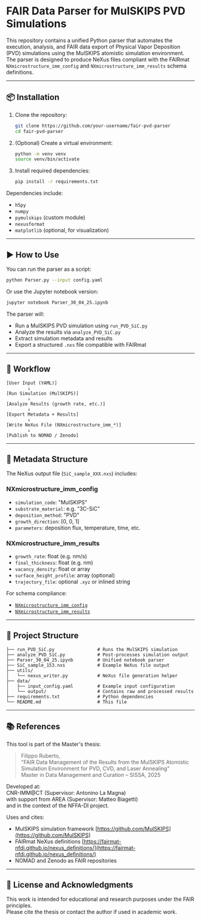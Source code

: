 # FAIR Data Parser for MulSKIPS PVD Simulations

This repository contains a unified Python parser that automates the execution, analysis, and FAIR data export of Physical Vapor Deposition (PVD) simulations using the MulSKIPS atomistic simulation environment. The parser is designed to produce NeXus files compliant with the FAIRmat `NXmicrostructure_imm_config` and `NXmicrostructure_imm_results` schema definitions.

---

## 📦 Installation

1. Clone the repository:
   ```bash
   git clone https://github.com/your-username/fair-pvd-parser
   cd fair-pvd-parser
   ```

2. (Optional) Create a virtual environment:
   ```bash
   python -m venv venv
   source venv/bin/activate
   ```

3. Install required dependencies:
   ```bash
   pip install -r requirements.txt
   ```

Dependencies include:
- `h5py`
- `numpy`
- `pymulskips` (custom module)
- `nexusformat`
- `matplotlib` (optional, for visualization)

---

## ▶️ How to Use

You can run the parser as a script:
```bash
python Parser.py --input config.yaml
```

Or use the Jupyter notebook version:
```bash
jupyter notebook Parser_30_04_25.ipynb
```

The parser will:
- Run a MulSKIPS PVD simulation using `run_PVD_SiC.py`
- Analyze the results via `analyze_PVD_SiC.py`
- Extract simulation metadata and results
- Export a structured `.nxs` file compatible with FAIRmat

---

## 🔄 Workflow

```
[User Input (YAML)]
        ↓
[Run Simulation (MulSKIPS)]
        ↓
[Analyze Results (growth rate, etc.)]
        ↓
[Export Metadata + Results]
        ↓
[Write NeXus File (NXmicrostructure_imm_*)]
        ↓
[Publish to NOMAD / Zenodo]
```

---

## 🧬 Metadata Structure

The NeXus output file (`SiC_sample_XXX.nxs`) includes:

### NXmicrostructure_imm_config
- `simulation_code`: "MulSKIPS"
- `substrate_material`: e.g. "3C-SiC"
- `deposition_method`: "PVD"
- `growth_direction`: [0, 0, 1]
- `parameters`: deposition flux, temperature, time, etc.

### NXmicrostructure_imm_results
- `growth_rate`: float (e.g. nm/s)
- `final_thickness`: float (e.g. nm)
- `vacancy_density`: float or array
- `surface_height_profile`: array (optional)
- `trajectory_file`: optional `.xyz` or inlined string

For schema compliance:
- [`NXmicrostructure_imm_config`](https://fairmat-nfdi.github.io/nexus_definitions/classes/contributed_definitions/NXmicrostructure_imm_config.html)
- [`NXmicrostructure_imm_results`](https://fairmat-nfdi.github.io/nexus_definitions/classes/contributed_definitions/NXmicrostructure_imm_results.html)

---

## 📁 Project Structure

```
├── run_PVD_SiC.py                # Runs the MulSKIPS simulation
├── analyze_PVD_SiC.py            # Post-processes simulation output
├── Parser_30_04_25.ipynb         # Unified notebook parser
├── SiC_sample_153.nxs            # Example NeXus file output
├── utils/
│   └── nexus_writer.py           # NeXus file generation helper
├── data/
│   ├── input_config.yaml         # Example input configuration
│   └── output/                   # Contains raw and processed results
├── requirements.txt              # Python dependencies
└── README.md                     # This file
```

---

## 📚 References

This tool is part of the Master's thesis:

> Filippo Ruberto,  
> "FAIR Data Management of the Results from the MulSKIPS Atomistic Simulation Environment for PVD, CVD, and Laser Annealing"  
> Master in Data Management and Curation – SISSA, 2025

Developed at:  
CNR-IMM@CT (Supervisor: Antonino La Magna)  
with support from AREA (Supervisor: Matteo Biagetti)  
and in the context of the NFFA-DI project.

Uses and cites:
- MulSKIPS simulation framework [https://github.com/MulSKIPS](https://github.com/MulSKIPS)
- FAIRmat NeXus definitions [https://fairmat-nfdi.github.io/nexus_definitions/](https://fairmat-nfdi.github.io/nexus_definitions/)
- NOMAD and Zenodo as FAIR repositories

---

## 🧪 License and Acknowledgments

This work is intended for educational and research purposes under the FAIR principles.  
Please cite the thesis or contact the author if used in academic work.

